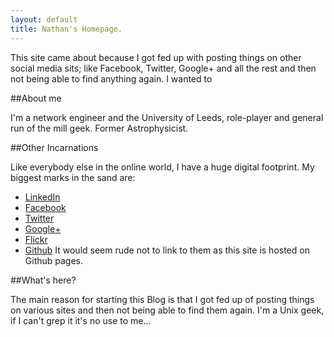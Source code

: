 ```yaml
---
layout: default
title: Nathan's Homepage.
---
```


This site came about because I got fed up with posting things on other social media sits; like Facebook, Twitter, Google+ and all the rest and then not being able to find anything again. I wanted to 

##About me

I'm a network engineer and the University of Leeds, role-player and general run of the mill geek. Former Astrophysicist.

##Other Incarnations

Like everybody else in the online world, I have a huge digital footprint. My biggest marks in the sand are:

 * [LinkedIn](http://www.linkedin.com/in/njdcourtney "LinkedIn")
 * [Facebook](https://www.facebook.com/nathan.courtney "Facebook")
 * [Twitter](https://twitter.com/njdcourtney "Twitter")
 * [Google+](https://plus.google.com/u/0/117231199434787742406/ "Google+")
 * [Flickr](http://www.flickr.com/photos/njdcourtney/ "Flickr")
 * [Github](https://github.com/njdcourtney "Github") It would seem rude not to link to them as this site is hosted on Github pages.
 
##What's here?

The main reason for starting this Blog is that I got fed up of posting things on various sites and then not being able to find them again. I'm a Unix geek, if I can't grep it it's no use to me...

